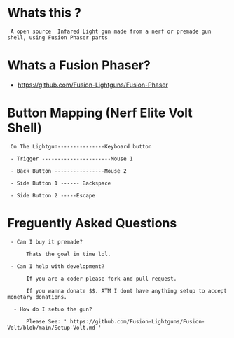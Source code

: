 # Whats this ? 

     A open source  Infared Light gun made from a nerf or premade gun shell, using Fusion Phaser parts

# Whats a Fusion Phaser? 

- https://github.com/Fusion-Lightguns/Fusion-Phaser
     

# Button Mapping (Nerf Elite Volt Shell)

     On The Lightgun---------------Keyboard button
     
     - Trigger ----------------------Mouse 1
     
     - Back Button ----------------Mouse 2

     - Side Button 1 ------ Backspace
     
     - Side Button 2 -----Escape
     
     
# Freguently Asked Questions

     - Can I buy it premade?
     
          Thats the goal in time lol.
          
     - Can I help with development?
     
          If you are a coder please fork and pull request. 
          
          If you wanna donate $$. ATM I dont have anything setup to accept monetary donations.
          
      - How do I setuo the gun?
      
          Please See: ' https://github.com/Fusion-Lightguns/Fusion-Volt/blob/main/Setup-Volt.md '
